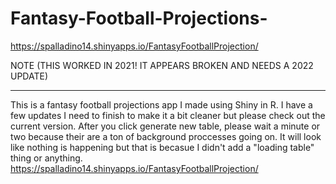 # Fantasy-Football-Projections-
https://spalladino14.shinyapps.io/FantasyFootballProjection/

NOTE (THIS WORKED IN 2021! IT APPEARS BROKEN AND NEEDS A 2022 UPDATE) 


----------------------------------------------
This is a fantasy football projections app I made using Shiny in R. I have a few updates I need to finish to make it a bit cleaner but please check out the current version.
After you click generate new table, please wait a minute or two because their are a ton of background proccesses going on. It will look like nothing is happening but that is becasue I didn't add a "loading table" thing or anything. 
https://spalladino14.shinyapps.io/FantasyFootballProjection/


